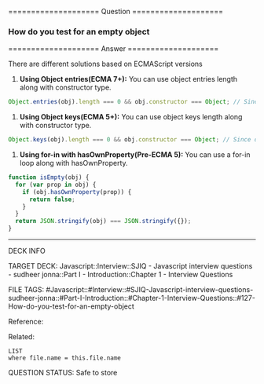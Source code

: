 ==================== Question ====================  

### How do you test for an empty object  

==================== Answer ====================  

There are different solutions based on ECMAScript versions

1. **Using Object entries(ECMA 7+):** You can use object entries length along
   with constructor type.

```javascript
Object.entries(obj).length === 0 && obj.constructor === Object; // Since date object length is 0, you need to check constructor check as well
```

1. **Using Object keys(ECMA 5+):** You can use object keys length along with
   constructor type.

```javascript
Object.keys(obj).length === 0 && obj.constructor === Object; // Since date object length is 0, you need to check constructor check as well
```

1. **Using for-in with hasOwnProperty(Pre-ECMA 5):** You can use a for-in loop
   along with hasOwnProperty.

```javascript
function isEmpty(obj) {
  for (var prop in obj) {
    if (obj.hasOwnProperty(prop)) {
      return false;
    }
  }
  return JSON.stringify(obj) === JSON.stringify({});
}
```

---

DECK INFO

TARGET DECK: Javascript::Interview::SJIQ - Javascript interview questions -
sudheer jonna::Part I - Introduction::Chapter 1 - Interview Questions

FILE TAGS:
#Javascript::#Interview::#SJIQ-Javascript-interview-questions-sudheer-jonna::#Part-I-Introduction::#Chapter-1-Interview-Questions::#127-How-do-you-test-for-an-empty-object

Reference:

Related:

```dataview
LIST
where file.name = this.file.name
```

QUESTION STATUS: Safe to store
